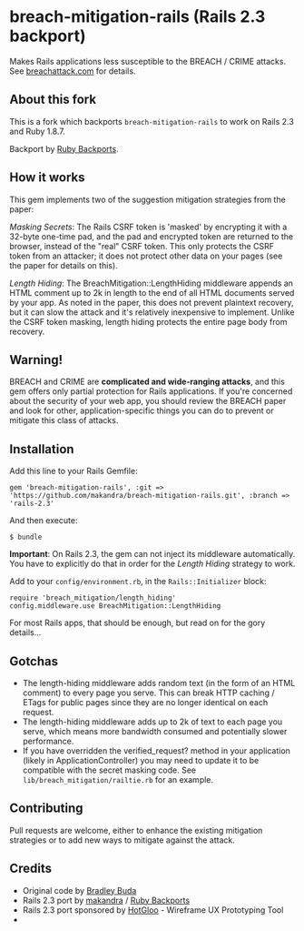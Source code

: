 # breach-mitigation-rails (Rails 2.3 backport)

Makes Rails applications less susceptible to the BREACH /
CRIME attacks. See [breachattack.com](http://breachattack.com/) for
details.

## About this fork

This is a fork which backports `breach-mitigation-rails` to work on
Rails 2.3 and Ruby 1.8.7.

Backport by [Ruby Backports](http://rubybackports.com).

## How it works

This gem implements two of the suggestion mitigation strategies from
the paper:

*Masking Secrets*: The Rails CSRF token is 'masked' by encrypting it
with a 32-byte one-time pad, and the pad and encrypted token are
returned to the browser, instead of the "real" CSRF token. This only
protects the CSRF token from an attacker; it does not protect other
data on your pages (see the paper for details on this).

*Length Hiding*: The BreachMitigation::LengthHiding middleware
appends an HTML comment up to 2k in length to the end of all HTML
documents served by your app. As noted in the paper, this does not
prevent plaintext recovery, but it can slow the attack and it's
relatively inexpensive to implement. Unlike the CSRF token masking,
length hiding protects the entire page body from recovery.

## Warning!

BREACH and CRIME are **complicated and wide-ranging attacks**, and this
gem offers only partial protection for Rails applications. If you're
concerned about the security of your web app, you should review the
BREACH paper and look for other, application-specific things you can
do to prevent or mitigate this class of attacks.

## Installation

Add this line to your Rails Gemfile:

    gem 'breach-mitigation-rails', :git => 'https://github.com/makandra/breach-mitigation-rails.git', :branch => 'rails-2.3'

And then execute:

    $ bundle

**Important**: On Rails 2.3, the gem can not inject its middleware automatically.
You have to explicitly do that in order for the *Length Hiding* strategy to work.

Add to your `config/environment.rb`, in the `Rails::Initializer` block:

    require 'breach_mitigation/length_hiding'
    config.middleware.use BreachMitigation::LengthHiding

For most Rails apps, that should be enough, but read on for the gory
details...

## Gotchas

* The length-hiding middleware adds random text (in the form of an HTML
  comment) to every page you serve. This can break HTTP caching / ETags for
  public pages since they are no longer identical on each request.
* The length-hiding middleware adds up to 2k of text to each page you
  serve, which means more bandwidth consumed and potentially slower
  performance.
* If you have overridden the verified_request? method in your
  application (likely in ApplicationController) you may need to update
  it to be compatible with the secret masking code. See
  `lib/breach_mitigation/railtie.rb` for an example.

## Contributing

Pull requests are welcome, either to enhance the existing mitigation
strategies or to add new ways to mitigate against the attack.

## Credits

* Original code by [Bradley Buda](https://github.com/meldium/breach-mitigation-rails)
* Rails 2.3 port by [makandra](http://www.makandra.com/) / [Ruby Backports](http://rubybackports.com)
* Rails 2.3 port sponsored by [HotGloo](http://www.hotgloo.com/) - Wireframe UX Prototyping Tool
* 
